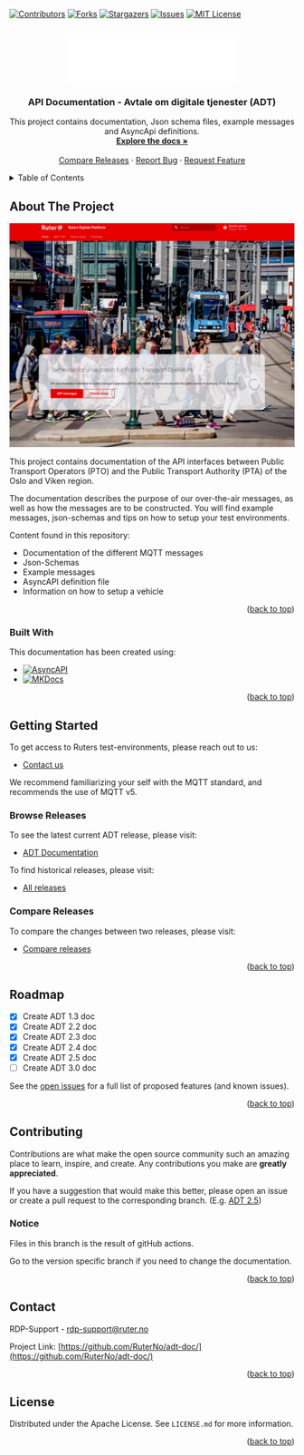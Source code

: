 <!-- Used to support back to top link -->
<a name="readme-top"></a>


<!-- PROJECT SHIELDS -->
<!--
*** Based on markdown "reference style" links for readability.
*** Reference links are enclosed in brackets [ ] instead of parentheses ( ).
*** See the bottom of this document for the declaration of the reference variables
*** for contributors-url, forks-url, etc. This is an optional, concise syntax you may use.
*** https://www.markdownguide.org/basic-syntax/#reference-style-links
-->
[![Contributors][contributors-shield]][contributors-url]
[![Forks][forks-shield]][forks-url]
[![Stargazers][stars-shield]][stars-url]
[![Issues][issues-shield]][issues-url]
[![MIT License][license-shield]][license-url]



<!-- PROJECT LOGO -->
<br />
<div align="center">
  <a href="https://ruterno.github.io/adt-doc/">
    <img src="docs/assets/ruter_logo.svg" alt="Logo" width="300" height="80">
  </a>

<h3 align="center">API Documentation - Avtale om digitale tjenester (ADT)</h3>

  <p align="center">
    This project contains documentation, Json schema files, example messages and AsyncApi definitions.
    <br />
    <a href="https://ruterno.github.io/adt-doc/"><strong>Explore the docs »</strong></a>
    <br />
    <br />
    <a href="https://github.com/RuterNo/adt-doc/compare/v2.4.2...v2.5.0">Compare Releases</a>
    ·
    <a href="https://github.com/RuterNo/adt-doc/issues">Report Bug</a>
    ·
    <a href="https://github.com/RuterNo/adt-doc/issues">Request Feature</a>
  </p>
</div>



<!-- TABLE OF CONTENTS -->
<details>
  <summary>Table of Contents</summary>
  <ol>
    <li>
      <a href="#about-the-project">About The Project</a>
      <ul>
        <li><a href="#built-with">Built With</a></li>
      </ul>
    </li>
    <li>
        <a href="#getting-started">Getting Started</a>
        <ul>
          <li><a href="#browse-releases">Browse Releases</a></li>
          <li><a href="#compare-releases">Compare Releases</a></li>
        </ul>
    </li>
    <li><a href="#roadmap">Roadmap</a></li>
    <li><a href="#contributing">Contributing</a></li>
    <li><a href="#contact">Contact</a></li>
    <li><a href="#license">License</a></li>
  </ol>
</details>



<!-- ABOUT THE PROJECT -->
## About The Project

[![ADT-DOC][product-screenshot]][ADT-DOC-url]

This project contains documentation of the API interfaces between Public Transport Operators (PTO) 
and the Public Transport Authority (PTA) of the Oslo and Viken region. 

The documentation describes the purpose of our over-the-air messages, as well as how the messages are to be constructed. 
You will find example messages, json-schemas and tips on how to setup your test environments.

Content found in this repository: 
* Documentation of the different MQTT messages
* Json-Schemas
* Example messages
* AsyncAPI definition file
* Information on how to setup a vehicle

<p align="right">(<a href="#readme-top">back to top</a>)</p>



### Built With

This documentation has been created using: 

* [![AsyncAPI][AsyncAPI]][AsyncAPI-url]
* [![MKDocs][MKDocs]][Mkdocs-url]

<p align="right">(<a href="#readme-top">back to top</a>)</p>


<!-- GETTING STARTED -->
## Getting Started

To get access to Ruters test-environments, please reach out to us: 
- [Contact us](#contact)

We recommend familiarizing your self with the MQTT standard, and recommends the use of MQTT v5.

### Browse Releases

To see the latest current ADT release, please visit:
- [ADT Documentation][ADT-DOC-url]

To find historical releases, please visit:
- [All releases][releases-url]

### Compare Releases 

To compare the changes between two releases, please visit: 
- [Compare releases](https://github.com/RuterNo/adt-doc/compare/v2.4.2...v2.5.0)


<p align="right">(<a href="#readme-top">back to top</a>)</p>


<!-- ROADMAP -->
## Roadmap

- [x] Create ADT 1.3 doc
- [x] Create ADT 2.2 doc
- [x] Create ADT 2.3 doc
- [x] Create ADT 2.4 doc
- [x] Create ADT 2.5 doc
- [ ] Create ADT 3.0 doc

See the [open issues](https://github.com/RuterNo/adt-doc/issues) for a full list of proposed features (and known issues).

<p align="right">(<a href="#readme-top">back to top</a>)</p>



<!-- CONTRIBUTING -->
## Contributing

Contributions are what make the open source community such an amazing place to learn, inspire, and create. 
Any contributions you make are **greatly appreciated**.

If you have a suggestion that would make this better, please open an issue or create a pull request to the corresponding 
branch. (E.g.  [ADT 2.5](https://github.com/RuterNo/adt-doc/tree/2.5))

### Notice
Files in this branch is the result of gitHub actions.

Go to the version specific branch if you need to change the documentation.

<p align="right">(<a href="#readme-top">back to top</a>)</p>

<!-- CONTACT -->
## Contact

RDP-Support - [rdp-support@ruter.no](mailto:rdp-support@ruter.no) 

Project Link: [https://github.com/RuterNo/adt-doc/](https://github.com/RuterNo/adt-doc/)

<p align="right">(<a href="#readme-top">back to top</a>)</p>

<!-- LICENSE -->
## License

Distributed under the Apache License. See `LICENSE.md` for more information.

<p align="right">(<a href="#readme-top">back to top</a>)</p>


<!-- MARKDOWN LINKS & IMAGES -->
<!-- https://www.markdownguide.org/basic-syntax/#reference-style-links -->
[contributors-shield]: https://img.shields.io/github/contributors/RuterNo/adt-doc.svg?style=for-the-badge
[contributors-url]: https://github.com/RuterNo/adt-doc/graphs/contributors
[forks-shield]: https://img.shields.io/github/forks/RuterNo/adt-doc.svg?style=for-the-badge
[forks-url]: https://github.com/RuterNo/adt-doc/network/members
[stars-shield]: https://img.shields.io/github/stars/RuterNo/adt-doc.svg?style=for-the-badge
[stars-url]: https://github.com/RuterNo/adt-doc/stargazers
[issues-shield]: https://img.shields.io/github/issues/RuterNo/adt-doc.svg?style=for-the-badge
[issues-url]: https://github.com/RuterNo/adt-doc/issues
[license-shield]: https://img.shields.io/github/license/RuterNo/adt-doc.svg?style=for-the-badge
[license-url]: https://github.com/RuterNo/adt-doc/blob/master/LICENSE.md
[product-screenshot]: docs/assets/frontpage.png
[AsyncAPI]: https://img.shields.io/badge/AsyncAPI-8851fb?style=for-the-badge&logo=fastapi&logoColor=white
[AsyncAPI-url]: https://www.asyncapi.com/
[MKDocs]: https://img.shields.io/badge/MKDocs-000000?style=for-the-badge&logo=circle&logoColor=white
[Mkdocs-url]: https://squidfunk.github.io/mkdocs-material/
[ADT-DOC-url]: https://ruterno.github.io/adt-doc/
[releases-url]: https://github.com/RuterNo/adt-doc/releases
